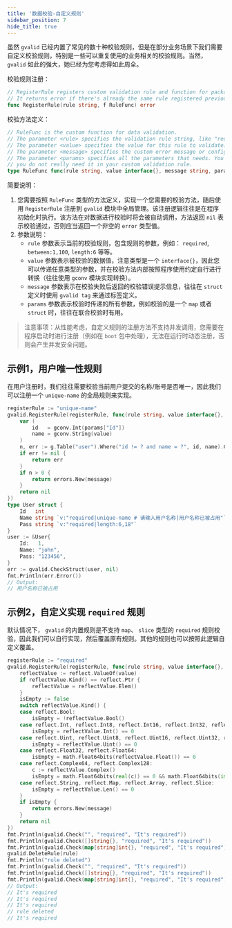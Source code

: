 ```yaml
---
title: '数据校验-自定义规则'
sidebar_position: 7
hide_title: true
---
```


虽然 `gvalid` 已经内置了常见的数十种校验规则，但是在部分业务场景下我们需要自定义校验规则，特别是一些可以重复使用的业务相关的校验规则。当然， `gvalid` 如此的强大，她已经为您考虑得如此周全。

校验规则注册：

```  go
// RegisterRule registers custom validation rule and function for package.
// It returns error if there's already the same rule registered previously.
func RegisterRule(rule string, f RuleFunc) error

```

校验方法定义：

```  go
// RuleFunc is the custom function for data validation.
// The parameter <rule> specifies the validation rule string, like "required", "between:1,100", etc.
// The parameter <value> specifies the value for this rule to validate.
// The parameter <message> specifies the custom error message or configured i18n message for this rule.
// The parameter <params> specifies all the parameters that needs. You can ignore parameter <params> if
// you do not really need it in your custom validation rule.
type RuleFunc func(rule string, value interface{}, message string, params map[string]interface{}) error

```

简要说明：

1. 您需要按照 `RuleFunc` 类型的方法定义，实现一个您需要的校验方法，随后使用 `RegisterRule` 注册到 `gvalid` 模块中全局管理。该注册逻辑往往是在程序初始化时执行。该方法在对数据进行校验时将会被自动调用，方法返回 `nil` 表示校验通过，否则应当返回一个非空的 `error` 类型值。
2. 参数说明：
   - `rule` 参数表示当前的校验规则，包含规则的参数，例如： `required`, `between:1,100`, `length:6` 等等。
   - `value` 参数表示被校验的数据值，注意类型是一个 `interface{}`，因此您可以传递任意类型的参数，并在校验方法内部按照程序使用约定自行进行转换（往往使用 `gconv` 模块实现转换）。
   - `message` 参数表示在校验失败后返回的校验错误提示信息，往往在 `struct` 定义时使用 `gvalid tag` 来通过标签定义。
   - `params` 参数表示校验时传递的所有参数，例如校验的是一个 `map` 或者 `struct` 时，往往在联合校验时有用。

> 注意事项：从性能考虑，自定义规则的注册方法不支持并发调用，您需要在程序启动时进行注册（例如在 `boot` 包中处理），无法在运行时动态注册，否则会产生并发安全问题。

## 示例1，用户唯一性规则

在用户注册时，我们往往需要校验当前用户提交的名称/账号是否唯一，因此我们可以注册一个 `unique-name` 的全局规则来实现。

```  go
registerRule := "unique-name"
gvalid.RegisterRule(registerRule, func(rule string, value interface{}, message string, params map[string]interface{}) error {
	var (
		id   = gconv.Int(params["Id"])
		name = gconv.String(value)
	)
	n, err := g.Table("user").Where("id != ? and name = ?", id, name).Count()
	if err != nil {
		return err
	}
	if n > 0 {
		return errors.New(message)
	}
	return nil
})
type User struct {
	Id   int
	Name string `v:"required|unique-name # 请输入用户名称|用户名称已被占用"`
	Pass string `v:"required|length:6,18"`
}
user := &User{
	Id:   1,
	Name: "john",
	Pass: "123456",
}
err := gvalid.CheckStruct(user, nil)
fmt.Println(err.Error())
// Output:
// 用户名称已被占用

```

## 示例2，自定义实现 `required` 规则

默认情况下， `gvalid` 的内置规则是不支持 `map`、 `slice` 类型的 `required` 规则校验，因此我们可以自行实现，然后覆盖原有规则。其他的规则也可以按照此逻辑自定义覆盖。

```  go
registerRule := "required"
gvalid.RegisterRule(registerRule, func(rule string, value interface{}, message string, params map[string]interface{}) error {
    reflectValue := reflect.ValueOf(value)
    if reflectValue.Kind() == reflect.Ptr {
        reflectValue = reflectValue.Elem()
    }
    isEmpty := false
    switch reflectValue.Kind() {
    case reflect.Bool:
        isEmpty = !reflectValue.Bool()
    case reflect.Int, reflect.Int8, reflect.Int16, reflect.Int32, reflect.Int64:
        isEmpty = reflectValue.Int() == 0
    case reflect.Uint, reflect.Uint8, reflect.Uint16, reflect.Uint32, reflect.Uint64, reflect.Uintptr:
        isEmpty = reflectValue.Uint() == 0
    case reflect.Float32, reflect.Float64:
        isEmpty = math.Float64bits(reflectValue.Float()) == 0
    case reflect.Complex64, reflect.Complex128:
        c := reflectValue.Complex()
        isEmpty = math.Float64bits(real(c)) == 0 && math.Float64bits(imag(c)) == 0
    case reflect.String, reflect.Map, reflect.Array, reflect.Slice:
        isEmpty = reflectValue.Len() == 0
    }
    if isEmpty {
        return errors.New(message)
    }
    return nil
})
fmt.Println(gvalid.Check("", "required", "It's required"))
fmt.Println(gvalid.Check([]string{}, "required", "It's required"))
fmt.Println(gvalid.Check(map[string]int{}, "required", "It's required"))
gvalid.DeleteRule(rule)
fmt.Println("rule deleted")
fmt.Println(gvalid.Check("", "required", "It's required"))
fmt.Println(gvalid.Check([]string{}, "required", "It's required"))
fmt.Println(gvalid.Check(map[string]int{}, "required", "It's required"))
// Output:
// It's required
// It's required
// It's required
// rule deleted
// It's required

```